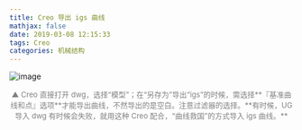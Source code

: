 ```yaml
---
title: Creo 导出 igs 曲线
mathjax: false
date: 2019-03-08 12:15:33
tags: Creo
categories: 机械结构
---
```


![image](http://image.huvjie.com/190308-01_img01.jpg)

<!--more-->

<div style="font-size:13px;color:gray;text-align:center">▲ Creo 直接打开 dwg，选择“模型”；在“另存为”导出“igs”的时候，需选择**『基准曲线和点』选项**才能导出曲线，不然导出的是空白。注意过滤器的选择。**有时候，UG 导入 dwg 有时候会失败，就用这种 Creo 配合，“曲线救国”的方式导入 igs 曲线。**</div>


